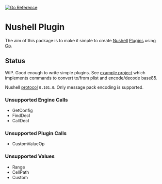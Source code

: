 [![Go Reference](https://pkg.go.dev/badge/github.com/ainvaltin/nu-plugin.svg)](https://pkg.go.dev/github.com/ainvaltin/nu-plugin)

# Nushell Plugin

The aim of this package is to make it simple to create 
[Nushell](https://www.nushell.sh/)
[Plugins](https://www.nushell.sh/contributor-book/plugins.html) 
using [Go](https://go.dev/).

## Status

WIP. Good enough to write simple plugins.
See [example project](https://github.com/ainvaltin/nu_plugin_plist) which implements 
commands to convert to/from plist and encode/decode base85.

Nushell [protocol](https://www.nushell.sh/contributor-book/plugin_protocol_reference.html)
`0.101.0`. Only message pack encoding is supported.

### Unsupported Engine Calls
- GetConfig
- FindDecl
- CallDecl

### Unsupported Plugin Calls
- CustomValueOp

### Unsupported Values
- Range
- CellPath
- Custom

